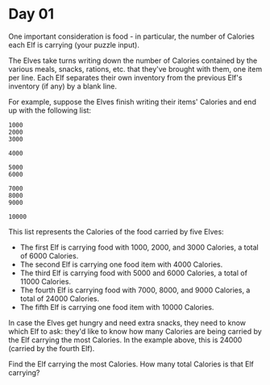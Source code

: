 # Day 01

One important consideration is food - in particular, the number of Calories each Elf is carrying (your puzzle input).

The Elves take turns writing down the number of Calories contained by the various meals, snacks, rations, etc. that they've brought with them, one item per line. Each Elf separates their own inventory from the previous Elf's inventory (if any) by a blank line.

For example, suppose the Elves finish writing their items' Calories and end up with the following list:
```
1000
2000
3000

4000

5000
6000

7000
8000
9000

10000
```

This list represents the Calories of the food carried by five Elves:

*  The first Elf is carrying food with 1000, 2000, and 3000 Calories, a total of 6000 Calories.
*  The second Elf is carrying one food item with 4000 Calories.
*  The third Elf is carrying food with 5000 and 6000 Calories, a total of 11000 Calories.
*  The fourth Elf is carrying food with 7000, 8000, and 9000 Calories, a total of 24000 Calories.
*  The fifth Elf is carrying one food item with 10000 Calories.

In case the Elves get hungry and need extra snacks, they need to know which Elf to ask: they'd like to know how many Calories are being carried by the Elf carrying the most Calories. In the example above, this is 24000 (carried by the fourth Elf).

Find the Elf carrying the most Calories. How many total Calories is that Elf carrying?
